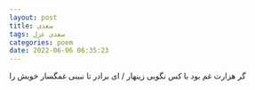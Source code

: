 ```yaml
---
layout: post
title: سعدی
tags: سعدی غزل
categories: poem
date: 2022-06-06 06:35:23
---
```


گر هزارت غم بود با کس نگویی زینهار / ای برادر تا نبینی غمگسار خویش را
